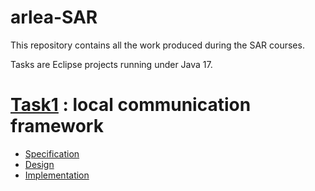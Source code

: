# arlea-SAR

This repository contains all the work produced during the SAR courses.

Tasks are Eclipse projects running under Java 17.

# [Task1](https://github.com/arlealexandre/arlea-SAR/tree/task1) : local communication framework

- [Specification](https://github.com/arlealexandre/arlea-SAR/blob/task1/Task1/Specification.md)
- [Design](https://github.com/arlealexandre/arlea-SAR/blob/task1/Task1/Design.md)
- [Implementation](https://github.com/arlealexandre/arlea-SAR/tree/task1.implementation/SAR_Eclipse_Project/src/Task1)
